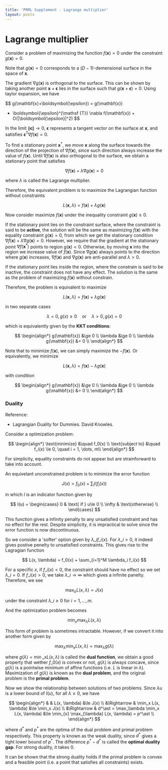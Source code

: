 ```yaml
---
title: 'PRML Supplement - Lagrange multiplier'
layout: posts
---
```

# Lagrange multiplier

Consider a problem of maximizing the function $f(\mathbf{x}) = 0$ under the constraint $g(\mathbf{x})=0$.

Note that $g(\mathbf{x}) = 0$ corresponds to a $(D-1)$-demensional surface in the space of $\mathbf{x}$. 

The gradient $\nabla g(\mathbf{x})$ is orthogonal to the surface. This can be shown by taking another point $\mathbf{x}+\boldsymbol{\epsilon}$ lies in the surface such that $g(\mathbf{x}+\boldsymbol{\epsilon}) = 0$.  Using taylor expansion, we have

$$
g(\mathbf{x}+\boldsymbol{\epsilon}) = g(\mathbf{x}) 
+ \boldsymbol{\epsilon}^{\mathsf {T}} \nabla f(\mathbf{x}) + O(|\boldsymbol{\epsilon}|^2)
$$

In the limit $\|\boldsymbol{\epsilon}\| \rightarrow 0$, $\boldsymbol{\epsilon}$ represents a tangent vector on the surface at $\mathbf{x}$, 
and satisfies $\boldsymbol{\epsilon}^{\mathsf {T}} \nabla f(\mathbf{x}) = 0$.

To find a stationary point $\mathbf{x}^{*}$,
we move $\mathbf{x}$ along the surface towards the direction of the projection of $\nabla f(\mathbf{x})$, 
since such direction always increase the value of $f(\mathbf{x})$. 
Until $\nabla f(\mathbf{x})$ is also orthogonal to the surface, we obtain a stationary point that satisfies

$$
\nabla f(\mathbf{x}) + \lambda \nabla g(\mathbf{x}) = 0
$$

where $\lambda$ is called the Lagrange multiplier.

Therefore, the equivalent problem is to maximize the Lagrangian function without constraints

$$
L(\mathbf{x}, \lambda) = f(\mathbf{x}) + \lambda g(\mathbf{x})
$$

Now consider maximize $f(\mathbf{x})$ under the inequality constraint $g(\mathbf{x}) \ge 0$.

If the stationary point lies on the constraint surface, where the constraint is said to be **active**,
the solution will be the same as maximizing $f(\mathbf{x})$ with the equality constraint $g(\mathbf{x}) = 0$, from which we get the stationary condition $\nabla f(\mathbf{x}) + \lambda\nabla g(\mathbf{x}) = 0$.
However, we require that the gradient at the stationary point $\nabla f(\mathbf{x}^\ast)$ points to region $g(\mathbf{x}) < 0$.
Otherwise, by moving $\mathbf{x}$ into the region we increase value of $f(\mathbf{x})$. 
Since $\nabla g(\mathbf{x})$ always points to the direction where $g(\mathbf{x})$ increases, $\nabla f(\mathbf{x})$ and $\nabla g(\mathbf{x})$ are anti-parallel and $\lambda > 0$.

If the stationary point lies inside the region, where the constrain is said to be inactive,
the constraint does not have any effect. The solution is the same as the problem of maximizing $f(\mathbf{x})$ without constrain.

Therefore, the problem is equivalent to maximize

$$
L(\mathbf{x}, \lambda) = f(\mathbf{x}) + \lambda g(\mathbf{x})
$$

in two separate cases

$$
\lambda = 0, g(x) \ge 0 \quad \text{or} \quad \lambda > 0, g(x) = 0
$$

which is equivalently given by the **KKT conditions**:

$$
\begin{align*}
g(\mathbf{x}) &\ge 0 \\
\lambda &\ge 0 \\
\lambda g(\mathbf{x}) &= 0 \\
\end{align*}
$$

Note that to minimize $f(\mathbf{x})$, we can simply maximize the $-f(\mathbf{x})$. Or equivalently, we minimize

$$
L(\mathbf{x}, \lambda) = f(\mathbf{x}) - \lambda g(\mathbf{x})
$$

with condition

$$
\begin{align*}
g(\mathbf{x}) &\ge 0 \\
\lambda &\ge 0 \\
\lambda g(\mathbf{x}) &= 0 \\
\end{align*}
$$

### Duality

Reference:

- Lagrangian Duality for Dummies. David Knowles.

Consider a optimization problem:

$$
\begin{align*}
\text{minimize} &\quad f_0(x) \\
\text{subject to} &\quad f_i(x) \le 0, \quad i = 1, \dots, m\\
\end{align*}
$$

For simplicity, equality constraints do not appear but are strainforward to take into account.

An equivelant unconstrained problem is to minimize the error function

$$
J(x) = f_0(x) + \sum_i I(f_i(x)) 
$$

in which $I$ is an indicator function given by

$$
I(u) = \begin{cases}
0 & \text{ if } u\le 0 \\
\infty & \text{otherwise} \\
\end{cases}
$$

This function gives a infinity penalty to any unsatisfied constraint and has no effect for
the rest.
Despite simplicity, it is impractical to solve since the error function is now discontinuous.

So we consider a 'softer' option given by $\lambda\_i f\_i(x)$. For $\lambda\_i > 0$,
it indeed gives postive penelty to unsatisfied constraints.
This gives rise to the Lagragian function

$$
L(x, \lambda) = f_0(x) + \sum_{i=1}^M \lambda_i f_i(x)
$$

For a specific $x$, if $f\_i(x) < 0$, the constraint should have no effect so we set $\lambda\_i = 0$.
If $f\_i(x) > 0$, we take $\lambda\_i \rightarrow \infty$ which gives a infinite panelty.
Therefore, we see

$$
\max_{\lambda} L(x, \lambda) = J(x)
$$

under the constraint $\lambda\_i \ge 0$ for $i=1, \dots, m$.

And the optimization problem becomes

$$
\min_{x} \max_{\lambda} L(x, \lambda)
$$

This form of problem is sometimes intractable. However, if we convert it into another form given by

$$
\max_{\lambda} \min_{x} L(x, \lambda) = \max_{\lambda} g(\lambda)
$$

where $g(\lambda) = \min\_{x} L(x, \lambda)$ is called the **dual function**,
we obtain a good property that wether $f\_0(x)$ is convex or not, $g(\lambda)$ is always concave,
since $g(\lambda)$ is a pointwise minimum of affine functions (i.e. $L$ is linear in $\lambda$).
Maximization of $g(\lambda)$ is known as the **dual problem**, and the original problem is the **primal problem**.

Now we show the relationship between solutions of two problems. Since $\lambda u$ is a lower bound of $I(u)$, for all $\lambda \ge 0$, we have

$$
\begin{align*}
& & L(x, \lambda) &\le J(x) \\
&\Rightarrow & \min_x L(x, \lambda) &\le \min_x J(x) \\
&\Rightarrow & d^\ast = \max_\lambda \min_x L(x, \lambda) &\le \min_{x} \max_{\lambda} L(x, \lambda) = p^\ast \\
\end{align*}
$$

where $d^\ast$ and $p^\ast$ are the optima of the dual problem and primal problem respectively.
This property is known as the weak duality, since $d^\ast$ gives a tight lower bound of $p^\ast$.
The difference $p^\ast - d^\ast$ is called the **optimal duality gap**. For strong duality, it takes $0$.

It can be shown that the strong duality holds if the primal problem is convex and
a feasible point (i.e. a point that satisfies all constraints) exists.

